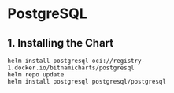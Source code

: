 # PostgreSQL

## 1. Installing the Chart

```
helm install postgresql oci://registry-1.docker.io/bitnamicharts/postgresql
helm repo update   
helm install postgresql postgresql/postgresql  
```